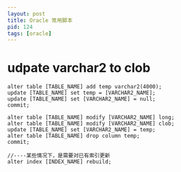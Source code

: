 ```yaml
---
layout: post
title: Oracle 常用脚本
pid: 124
tags: [oracle]
---
```


# udpate varchar2 to clob
    alter table [TABLE_NAME] add temp varchar2(4000);
    update [TABLE_NAME] set temp = [VARCHAR2_NAME];
    update [TABLE_NAME] set [VARCHAR2_NAME] = null;
    commit;

    alter table [TABLE_NAME] modify [VARCHAR2_NAME] long;
    alter table [TABLE_NAME] modify [VARCHAR2_NAME] clob;
    update [TABLE_NAME] set [VARCHAR2_NAME] = temp;
    alter table [TABLE_NAME] drop column temp;
    commit;

    //----某些情况下，是需要对已有索引更新
    alter index [INDEX_NAME] rebuild;
